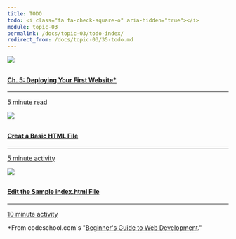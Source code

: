 ```yaml
---
title: TODO
todo: <i class="fa fa-check-square-o" aria-hidden="true"></i>
module: topic-03
permalink: /docs/topic-03/todo-index/
redirect_from: /docs/topic-03/35-todo.md
---
```


<div class="row text-center">
    <div class="col-lg-4">
        <div class="bs-component">
          <div class="list-group">
              <a href="https://www.codeschool.com/beginners-guide-to-web-development/deploying-your-first-website" target="_blank" class="list-group-item">
                <img src="../img/hw-icon-codeschool-ch5.svg" style="max-height: 100px; margin: auto; margin-bottom: 10px;" />
                <h4 class="list-group-item-heading">Ch. 5: Deploying Your First Website*</h4>
                <hr>
                <p class="list-group-item-text"><i class="fa fa-clock-o" aria-hidden="true"></i> 5 minute read</p>
              </a>
          </div>
        </div>
    </div>
    <div class="col-lg-4">
        <div class="bs-component">
          <div class="list-group">
              <a href="{{ site.url }}/docs/topic-03/index-part-1/" class="list-group-item">
                <img src="../img/hw-icon-new-file.svg" style="max-height: 100px; margin: auto; margin-bottom: 10px;" />
                  <h4 class="list-group-item-heading">Creat a Basic HTML File</h4>
                  <hr>
                  <p class="list-group-item-text"><i class="fa fa-clock-o" aria-hidden="true"></i> 5 minute activity</p>
              </a>
            </div>
        </div>
    </div>
    <div class="col-lg-4">
        <div class="bs-component">
          <div class="list-group">
              <a href="{{ site.url }}/docs/topic-03/index-part-4/" class="list-group-item">
                <img src="../img/hw-icon-edit-file.svg" style="max-height: 100px; margin: auto; margin-bottom: 10px;" />
                  <h4 class="list-group-item-heading">Edit the Sample index.html File</h4>
                  <hr>
                  <p class="list-group-item-text"><i class="fa fa-clock-o" aria-hidden="true"></i> 10 minute activity</p>
              </a>
            </div>
        </div>
    </div>
</div>

*From codeschool.com's "[Beginner's Guide to Web Development](https://www.codeschool.com/beginners-guide-to-web-development)."
